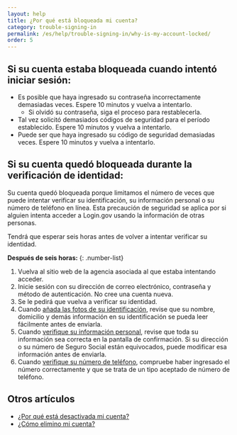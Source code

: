 ```yaml
---
layout: help
title: ¿Por qué está bloqueada mi cuenta?
category: trouble-signing-in
permalink: /es/help/trouble-signing-in/why-is-my-account-locked/
order: 5
---
```


## Si su cuenta estaba bloqueada cuando intentó iniciar sesión:

* Es posible que haya ingresado su contraseña incorrectamente demasiadas veces. Espere 10 minutos y vuelva a intentarlo.
  * Si olvidó su contraseña, siga el proceso para restablecerla.
* Tal vez solicitó demasiados códigos de seguridad para el período establecido. Espere 10 minutos y vuelva a intentarlo.
* Puede ser que haya ingresado su código de seguridad demasiadas veces. Espere 10 minutos y vuelva a intentarlo.

## Si su cuenta quedó bloqueada durante la verificación de identidad:

Su cuenta quedó bloqueada porque limitamos el número de veces que puede intentar verificar su identificación, su información personal o su número de teléfono en línea. Esta precaución de seguridad se aplica por si alguien intenta acceder a Login.gov usando la información de otras personas.

Tendrá que esperar seis horas antes de volver a intentar verificar su identidad.

**Después de seis horas:**
{: .number-list}

1. Vuelva al sitio web de la agencia asociada al que estaba intentando acceder.
1. Inicie sesión con su dirección de correo electrónico, contraseña y método de autenticación. No cree una cuenta nueva.
1. Se le pedirá que vuelva a verificar su identidad.
1. Cuando [añada las fotos de su identificación](/es/help/verify-your-identity/how-to-take-photos-to-verify-your-identity/), revise que su nombre, domicilio y demás información en su identificación se pueda leer fácilmente antes de enviarla.
1. Cuando [verifique su información personal](/es/help/verify-your-identity/issues-verifying-my-personal-information/), revise que toda su información sea correcta en la pantalla de confirmación. Si su dirección o su número de Seguro Social están equivocados, puede modificar esa información antes de enviarla.
1. Cuando [verifique su número de teléfono](/es/help/verify-your-identity/phone-number/), compruebe haber ingresado el número correctamente y que se trata de un tipo aceptado de número de teléfono.

## Otros artículos

* [¿Por qué está desactivada mi cuenta?](/es/help/manage-your-account/deactivated/)
* [¿Cómo elimino mi cuenta?](/es/help/manage-your-account/delete-your-account/)
